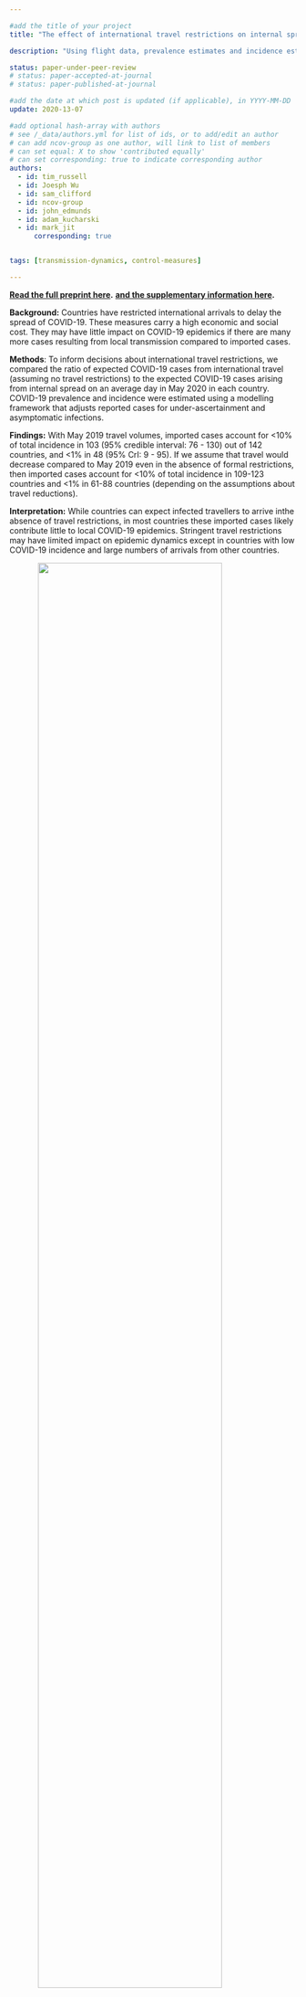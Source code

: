 ```yaml
---

#add the title of your project
title: "The effect of international travel restrictions on internal spread of COVID-19"

description: "Using flight data, prevalence estimates and incidence estimates combined, we calculate the ratio of expected imported cases and local incidence."

status: paper-under-peer-review
# status: paper-accepted-at-journal
# status: paper-published-at-journal

#add the date at which post is updated (if applicable), in YYYY-MM-DD
update: 2020-13-07

#add optional hash-array with authors
# see /_data/authors.yml for list of ids, or to add/edit an author
# can add ncov-group as one author, will link to list of members
# can set equal: X to show 'contributed equally'
# can set corresponding: true to indicate corresponding author 
authors:
  - id: tim_russell
  - id: Joesph Wu
  - id: sam_clifford
  - id: ncov-group
  - id: john_edmunds
  - id: adam_kucharski
  - id: mark_jit
      corresponding: true


tags: [transmission-dynamics, control-measures]

---
```



**[Read the full preprint here](reports/global_travel_restrictions/manuscript.pdf).**
**[and the supplementary information here](reports/global_travel_restrictions/supplementary.pdf).**

**Background:** Countries have restricted international arrivals to delay the spread of COVID-19. These measures carry a high economic and social cost. 
They may have little impact on COVID-19 epidemics if there are many more cases resulting from local transmission compared to imported cases.

**Methods**: To inform decisions about international travel restrictions, we compared the ratio of expected COVID-19 cases from international travel 
(assuming no travel restrictions) to the expected COVID-19 cases arising from internal spread on an average day in May 2020 in each country. 
COVID-19 prevalence and incidence were estimated using a modelling framework that adjusts reported cases for under-ascertainment and asymptomatic infections.

**Findings:** With May 2019 travel volumes, imported cases account for <10% of total incidence in 103 (95% credible interval: 76 - 130) out of 142 countries,
 and <1% in 48 (95% CrI: 9 - 95). If we assume that travel would decrease compared to May 2019 even in the absence of formal restrictions, 
 then imported cases account for <10% of total incidence in 109-123 countries and <1% in 61-88 countries (depending on the assumptions about travel reductions).

**Interpretation:** While countries can expect infected travellers to arrive inthe absence of travel restrictions, in most countries these imported 
cases likely contribute little to local COVID-19 epidemics. Stringent travel restrictions may have limited impact on epidemic dynamics except in 
countries with low COVID-19 incidence and large numbers of arrivals from other countries.

<img src="reports/global_travel_restrictions/figure_1_main.png" width="80%" style="display: block; margin: auto;" />
***Figure 1: Risk rating by country, in the absence of international travel restrictions, in each of the four scenarios about international travellers in May 2020. 
(A) Travel assumed to be at the same levels as May 2019. (B) Traveller numbers scaled downwards based on the reduction in flights in May 2020 reported by OpenSky. 
(C) Traveller numbers scaled down by 25%. (D) Traveller numbers scaled down by 50%.*

<img src="reports/global_travel_restrictions/figure_2_main.png" width="80%" style="display: block; margin: auto;" />
***Figure 2: Percentage reduction in passenger numbers required for countries in scenario B where imported cases account for more than 1% of local 
incidence to bring that proportion below 1%. Countries are grouped by United Nations Region (Oc. is Oceania).*

<img src="reports/global_travel_restrictions/figure_3_main.png" width="80%" style="display: block; margin: auto;" />
***Figure 3: Scatter plot showing the percentage of local daily incidence that daily imported cases represent, where the expected number of imported cases is at 
least 1% of local incidence. The dashed line represents 10% of local incidence from imported cases. NB: For New Zealand (NZL) and China (CHN),
 imported cases represent at least 100% of local incidence.
*
